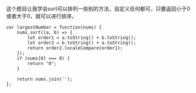 这个题目让我学会sort可以排列一些别的方法，自定义任何都可，只要返回小于0或者大于0，就可以进行排序。
```code
var largestNumber = function(nums) {
    nums.sort((a, b) => {
        let order1 = a.toString() + b.toString();
        let order2 = b.toString() + a.toString();
        return order2.localeCompare(order1); 
    });
    if (nums[0] === 0) {
        return "0";
    }

    return nums.join('');
};
```

